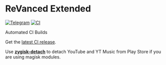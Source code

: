 # ReVanced Extended
[![Telegram](https://img.shields.io/badge/Telegram-2CA5E0?style=for-the-badge&logo=telegram&logoColor=white)](https://t.me/ReVanced_CI)
[![CI](https://github.com/rjaakash/ReVanced-Extended/actions/workflows/ci.yml/badge.svg?event=schedule)](https://github.com/rjaakash/ReVanced-Extended/actions/workflows/ci.yml)

Automated CI Builds  

Get the [latest CI release](https://github.com/rjaakash/ReVanced-Extended/releases/latest).

Use [**zygisk-detach**](https://github.com/j-hc/zygisk-detach) to detach YouTube and YT Music from Play Store if you are using magisk modules. 
